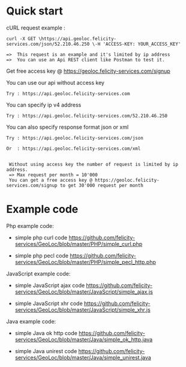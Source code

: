 # Quick start

cURL request example :
  
    curl -X GET \https://api.geoloc.felicity-services.com/json/52.210.46.250 \-H 'ACCESS-KEY: YOUR_ACCESS_KEY'
    
    =>  This request is an example and it's limited by ip address
    =>  You can use an Api REST client like Postman to test it.

Get free access key @ https://geoloc.felicity-services.com/signup

You can use our api without access key

    Try : https://api.geoloc.felicity-services.com 
    
You can specify ip v4 address 

    Try : https://api.geoloc.felicity-services.com/52.210.46.250
    
You can also specify response format json or xml

    Try : https://api.geoloc.felicity-services.com/json
    
    Or  : https://api.geoloc.felicity-services.com/xml
          

     Without using access key the number of request is limited by ip address.
     => Max request per month = 10'000
     You can get a free access key @ https://geoloc.felicity-services.com/signup to get 30'000 request per month

# Example code

Php example code:

   - simple php curl code           https://github.com/felicity-services/GeoLoc/blob/master/PHP/simple_curl.php
   
   - simple php pecl code           https://github.com/felicity-services/GeoLoc/blob/master/PHP/simple_pecl_http.php
   
JavaScript example code:
   
   - simple JavaScript ajax code    https://github.com/felicity-services/GeoLoc/blob/master/JavaScript/simple_ajax.js
   
   - simple JavaScript xhr code     https://github.com/felicity-services/GeoLoc/blob/master/JavaScript/simple_xhr.js

Java example code:

  - simple Java ok http code        https://github.com/felicity-services/GeoLoc/blob/master/Java/simple_ok_http.java
  
  - simple Java unirest code        https://github.com/felicity-services/GeoLoc/blob/master/Java/simple_unirest.java
   


